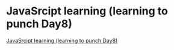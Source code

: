 # JavaSrcipt learning (learning to punch Day8)
[JavaSrcipt learning (learning to punch Day8)](https://aiwithcloud.com/2022/09/16/javasrcipt_learning_learning_to_punch_day8/)